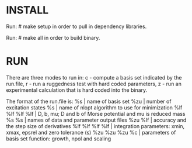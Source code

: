 INSTALL
=======================================
Run:
    # make setup
in order to pull in dependency libraries.

Run:
    # make all
in order to build binary.


RUN
=======================================
There are three modes to run in: c - compute a basis set indicated by
the run.file, r - run a ruggedness test with hard coded parameters, z -
run an experimental calculation that is hard coded into the binary.

The format of the run.file is:
%s               | name of basis set
%zu              | number of excitation states
%s               | name of nlopt algorithm to use for minimization
%lf %lf %lf %lf  | D, b, mu; D and b of Morse potential and mu is reduced mass
%s %s            | names of data and parameter output files
%zu %lf          | accuracy and the step size of derivatives
%lf %lf %lf %lf  | integration parameters: xmin, xmax, epsrel and zero tolerance (s)
%zu %zu %zu %c   | parameters of basis set function: growth, npol and scaling

